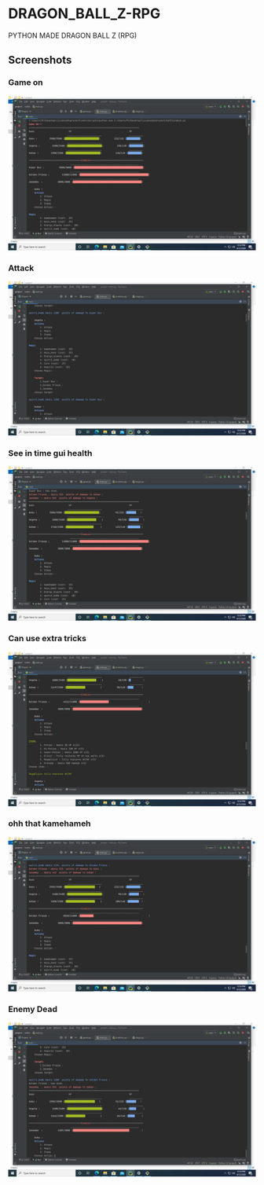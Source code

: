 # DRAGON_BALL_Z-RPG
PYTHON MADE DRAGON BALL Z (RPG)
## Screenshots

### Game on
![Image](https://github.com/Attupatil/DRAGON_BALL_Z-RPG/blob/master/Screen_shots/Screenshot%20(2).png "DRAGON_BALL_Z-RPGGame")
### Attack
![Image](https://github.com/Attupatil/DRAGON_BALL_Z-RPG/blob/master/Screen_shots/Screenshot%20(3).png "DRAGON_BALL_Z-RPGGame")
### See in time gui health 
![Image](https://github.com/Attupatil/DRAGON_BALL_Z-RPG/blob/master/Screen_shots/Screenshot%20(4).png "DRAGON_BALL_Z-RPGGame")
### Can use extra tricks
![Image](https://github.com/Attupatil/DRAGON_BALL_Z-RPG/blob/master/Screen_shots/Screenshot%20(5).png "DRAGON_BALL_Z-RPGGame")
### ohh that kamehameh
![Image](https://github.com/Attupatil/DRAGON_BALL_Z-RPG/blob/master/Screen_shots/Screenshot%20(6).png "DRAGON_BALL_Z-RPGGame")
### Enemy Dead
![Image](https://github.com/Attupatil/DRAGON_BALL_Z-RPG/blob/master/Screen_shots/Screenshot%20(7).png "DRAGON_BALL_Z-RPGGame")
